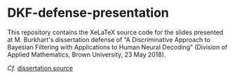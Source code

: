 # DKF-defense-presentation

This repository contains the XeLaTeX source code for the slides presented at M. Burkhart's dissertation defense of “A Discriminative Approach to Bayesian Filtering with Applications to Human Neural Decoding” (Division of Applied Mathematics, Brown University, 23 May 2018).

*Cf.* [dissertation source](https://github.com/burkh4rt/DKF-dissertation)
